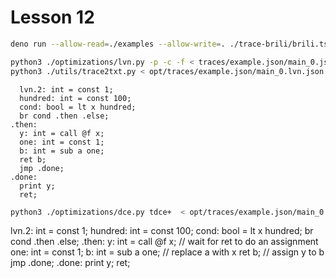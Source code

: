 # Lesson 12

```sh
deno run --allow-read=./examples --allow-write=. ./trace-brili/brili.ts examples/example.json 10

python3 ./optimizations/lvn.py -p -c -f < traces/example.json/main_0.json  > opt/traces/example.json/main_0.lvn.json
python3 ./utils/trace2txt.py < opt/traces/example.json/main_0.lvn.json
```

```
  lvn.2: int = const 1;
  hundred: int = const 100;
  cond: bool = lt x hundred;
  br cond .then .else;
.then:
  y: int = call @f x;
  one: int = const 1;
  b: int = sub a one;
  ret b;
  jmp .done;
.done:
  print y;
  ret;
```

```sh
python3 ./optimizations/dce.py tdce+  < opt/traces/example.json/main_0.lvn.json | python3 ./utils/trace2txt.py
```
  lvn.2: int = const 1;
  hundred: int = const 100;
  cond: bool = lt x hundred;
  br cond .then .else;
.then:
  y: int = call @f x;  // wait for ret to do an assignment
  one: int = const 1;
  b: int = sub a one; // replace a with x
  ret b; // assign y to b
  jmp .done;
.done:
  print y;
  ret;
```


